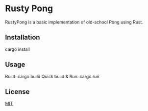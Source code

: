 # Rusty Pong

RustyPong is a basic implementation of old-school Pong using Rust.

## Installation

cargo install

## Usage

Build: cargo build
Quick build & Run: cargo run

## License
[MIT](https://choosealicense.com/licenses/mit/)
